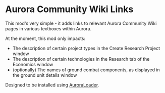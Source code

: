 # Aurora Community Wiki Links

This mod's very simple - it adds links to relevant Aurora Community Wiki pages in various textboxes within Aurora.

At the moment, this mod only impacts:

* The description of certain project types in the Create Research Project window
* The description of certain technologies in the Research tab of the Economics window
* (optionally) The names of ground combat components, as displayed in the ground unit details window

Designed to be installed using [AuroraLoader](https://github.com/Aurora-Modders/AuroraLoader/releases).
